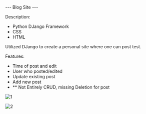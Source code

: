 --- Blog Site ---

Description:
  - Python DJango Framework
  - CSS
  - HTML

  Utilized DJango to create a personal site where one can post test.

Features:
  - Time of post and edit
  - User who posted/edited
  - Update existing post
  - Add new post
  - ** Not Entirely CRUD, missing Deletion for post


![1](https://user-images.githubusercontent.com/60201899/165880681-7884a20e-f641-43a1-9c09-b97049254cc1.PNG)


![2](https://user-images.githubusercontent.com/60201899/165880716-87043350-7cef-497f-8f3c-5cc4b323229c.PNG)
